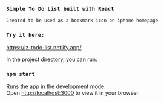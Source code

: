 ### `Simple To Do List built with React`
 `Created to be used as a bookmark icon on iphone homepage`

### `Try it here:`
https://jz-todo-list.netlify.app/

In the project directory, you can run:

### `npm start`

Runs the app in the development mode.\
Open [http://localhost:3000](http://localhost:3000) to view it in your browser.

